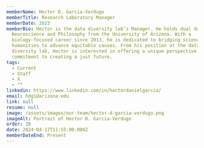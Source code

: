 ```yaml
---
memberName: Hector D. Garcia-Verdugo
memberTitle: Research Laboratory Manager
memberDate: 2023
memberBio: Hector is the data diversity lab’s Manager. He holds dual degrees in
  Neuroscience and Philosophy from the University of Arizona. With a
  biology-focused career since 2013, he is dedicated to bridging science and the
  humanities to advance equitable causes. From his position at the data
  diversity lab, Hector is interested in offering a unique perspective and a
  commitment to creating a just future. 
tags:
  - Current
  - Staff
  - X
  - ""
linkedin: https://www.linkedin.com/in/hectordanielgarcia/
email: hdg1@arizona.edu
link: null
resume: null
image: /assets/images/our-team/hector-d-garcia-verdugo.png
imageAlt: Portrait of Hector D. Garcia-Verdugo
order: 20
date: 2024-04-17T11:55:00.000Z
memberDateEnd: Present
---
```

